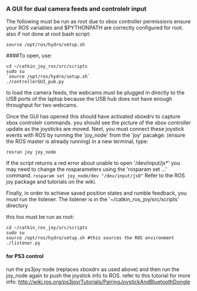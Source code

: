 ### A GUI for dual camera feeds and controlelr input

The following must be run as root due to xbox controller permissions
ensure your ROS variables and $PYTHONPATH are correctly configured for root.
also if not done at root bash script:

`source /opt/ros/hydro/setup.sh`

####To open, use: 
```
cd ~/catkin_joy_ros/src/scripts
sudo su
`source /opt/ros/hydro/setup.sh`
./controllerGUI_pub.py
```
to load the camera feeds, the webcams must be plugged in directly to the USB ports of the laptop because the USB hub does not have enough throughput for two webcams.

Once the GUI has opened this should have activated xboxdrv to capture xbox controlelr commands.  you should see the picture of the xbox controller update as the joysticks are moved.
Next, you must connect these joystick events with ROS by running the 'joy_node' from the 'joy' pacakge:
(ensure the ROS master is already running)
in a new terminal, type:

`rosrun joy joy_node`

If the script returns a red error about unable to open '/dev/input/js*' you may need to change the rosparameters using the 'rosparam set ...' command.
`rosparam set joy_node/dev "/dev/input/js0"`
Refer to the ROS joy package and tutorials on the wiki.

Finally, in order to achieve saved position states and rumble feedback, you must run the listener.
The listener is in the '~/catkin_ros_joy/src/scripts' directory

this too must be run as root:
```
cd ~/catkin_ros_joy/src/scripts
sudo su
source /opt/ros/hydro/setup.sh #this sources the ROS environment
./listener.py
```

#### for PS3 control
run the ps3joy node (replaces xboxdrv as used above) and then run the joy_node again to push the joystick info to ROS.
refer to this tutorial for more info:
http://wiki.ros.org/ps3joy/Tutorials/PairingJoystickAndBluetoothDongle
